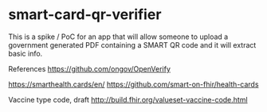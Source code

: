 # smart-card-qr-verifier

This is a spike / PoC for an app that will allow someone to upload a government generated PDF containing a SMART QR code 
and it will extract basic info.

References
https://github.com/ongov/OpenVerify

https://smarthealth.cards/en/
https://github.com/smart-on-fhir/health-cards

Vaccine type code, draft
http://build.fhir.org/valueset-vaccine-code.html
